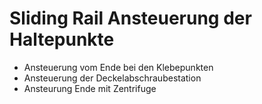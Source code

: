 # Sliding Rail Ansteuerung der Haltepunkte

- Ansteuerung vom Ende bei den Klebepunkten
- Ansteuerung der Deckelabschraubestation
- Ansteurung Ende mit Zentrifuge
